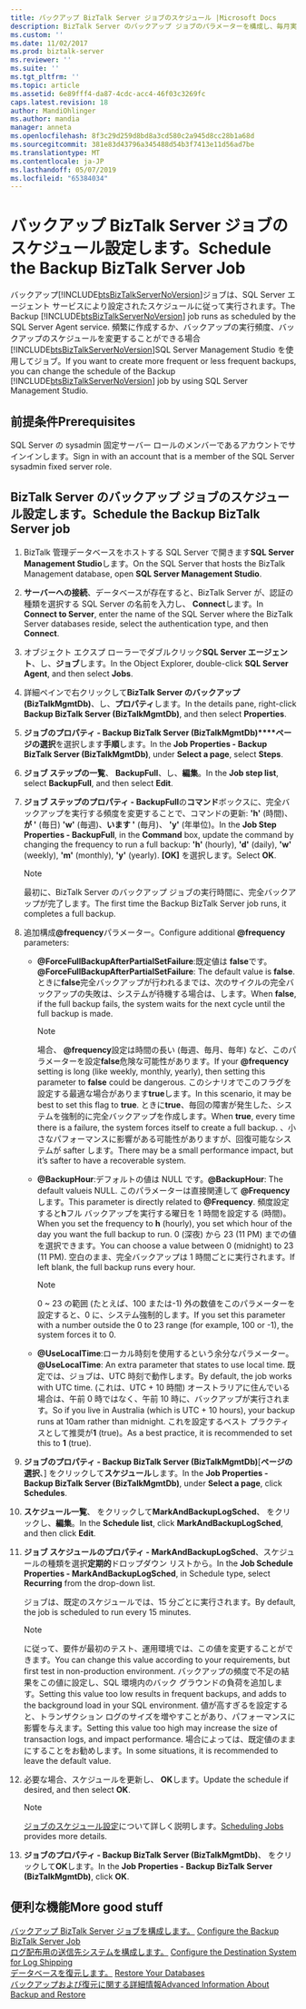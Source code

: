 ```yaml
---
title: バックアップ BizTalk Server ジョブのスケジュール |Microsoft Docs
description: BizTalk Server のバックアップ ジョブのパラメーターを構成し、毎月実行、毎週、日単位、または 1 時間ごとに、スケジュールを設定
ms.custom: ''
ms.date: 11/02/2017
ms.prod: biztalk-server
ms.reviewer: ''
ms.suite: ''
ms.tgt_pltfrm: ''
ms.topic: article
ms.assetid: 6e89fff4-da87-4cdc-acc4-46f03c3269fc
caps.latest.revision: 18
author: MandiOhlinger
ms.author: mandia
manager: anneta
ms.openlocfilehash: 8f3c29d259d8bd8a3cd580c2a945d8cc28b1a68d
ms.sourcegitcommit: 381e83d43796a345488d54b3f7413e11d56ad7be
ms.translationtype: MT
ms.contentlocale: ja-JP
ms.lasthandoff: 05/07/2019
ms.locfileid: "65384034"
---
```

# <a name="schedule-the-backup-biztalk-server-job"></a><span data-ttu-id="5d7a7-103">バックアップ BizTalk Server ジョブのスケジュール設定します。</span><span class="sxs-lookup"><span data-stu-id="5d7a7-103">Schedule the Backup BizTalk Server Job</span></span>
<span data-ttu-id="5d7a7-104">バックアップ[!INCLUDE[btsBizTalkServerNoVersion](../includes/btsbiztalkservernoversion-md.md)]ジョブは、SQL Server エージェント サービスにより設定されたスケジュールに従って実行されます。</span><span class="sxs-lookup"><span data-stu-id="5d7a7-104">The Backup [!INCLUDE[btsBizTalkServerNoVersion](../includes/btsbiztalkservernoversion-md.md)] job runs as scheduled by the SQL Server Agent service.</span></span> <span data-ttu-id="5d7a7-105">頻繁に作成するか、バックアップの実行頻度、バックアップのスケジュールを変更することができる場合[!INCLUDE[btsBizTalkServerNoVersion](../includes/btsbiztalkservernoversion-md.md)]SQL Server Management Studio を使用してジョブ。</span><span class="sxs-lookup"><span data-stu-id="5d7a7-105">If you want to create more frequent or less frequent backups, you can change the schedule of the Backup [!INCLUDE[btsBizTalkServerNoVersion](../includes/btsbiztalkservernoversion-md.md)] job by using SQL Server Management Studio.</span></span>  
  
## <a name="prerequisites"></a><span data-ttu-id="5d7a7-106">前提条件</span><span class="sxs-lookup"><span data-stu-id="5d7a7-106">Prerequisites</span></span>  
<span data-ttu-id="5d7a7-107">SQL Server の sysadmin 固定サーバー ロールのメンバーであるアカウントでサインインします。</span><span class="sxs-lookup"><span data-stu-id="5d7a7-107">Sign in with an account that is a member of the SQL Server sysadmin fixed server role.</span></span>  
  
## <a name="schedule-the-backup-biztalk-server-job"></a><span data-ttu-id="5d7a7-108">BizTalk Server のバックアップ ジョブのスケジュール設定します。</span><span class="sxs-lookup"><span data-stu-id="5d7a7-108">Schedule the Backup BizTalk Server job</span></span>
  
1. <span data-ttu-id="5d7a7-109">BizTalk 管理データベースをホストする SQL Server で開きます**SQL Server Management Studio**します。</span><span class="sxs-lookup"><span data-stu-id="5d7a7-109">On the SQL Server that hosts the BizTalk Management database, open **SQL Server Management Studio**.</span></span>

2. <span data-ttu-id="5d7a7-110">**サーバーへの接続**、データベースが存在すると、BizTalk Server が、認証の種類を選択する SQL Server の名前を入力し、 **Connect**します。</span><span class="sxs-lookup"><span data-stu-id="5d7a7-110">In **Connect to Server**, enter the name of the SQL Server where the BizTalk Server databases reside, select the authentication type, and then **Connect**.</span></span>  
  
3. <span data-ttu-id="5d7a7-111">オブジェクト エクスプ ローラーでダブルクリック**SQL Server エージェント**、し、**ジョブ**します。</span><span class="sxs-lookup"><span data-stu-id="5d7a7-111">In the Object Explorer, double-click **SQL Server Agent**, and then select **Jobs**.</span></span>  
  
4. <span data-ttu-id="5d7a7-112">詳細ペインで右クリックして**BizTalk Server のバックアップ (BizTalkMgmtDb)**、し、**プロパティ**します。</span><span class="sxs-lookup"><span data-stu-id="5d7a7-112">In the details pane, right-click **Backup BizTalk Server (BizTalkMgmtDb)**, and then select **Properties**.</span></span>  
  
5. <span data-ttu-id="5d7a7-113">**ジョブのプロパティ - Backup BizTalk Server (BizTalkMgmtDb)\*\*\*\*ページの選択**を選択します**手順**します。</span><span class="sxs-lookup"><span data-stu-id="5d7a7-113">In the **Job Properties - Backup BizTalk Server (BizTalkMgmtDb)**, under **Select a page**, select **Steps**.</span></span>  
  
6. <span data-ttu-id="5d7a7-114">**ジョブ ステップの一覧**、 **BackupFull**、し、**編集**。</span><span class="sxs-lookup"><span data-stu-id="5d7a7-114">In the **Job step list**, select **BackupFull**, and then select **Edit**.</span></span>  
  
7. <span data-ttu-id="5d7a7-115">**ジョブ ステップのプロパティ - BackupFull**の**コマンド**ボックスに、完全バックアップを実行する頻度を変更することで、コマンドの更新: **'h'** (時間)、**が '** (毎日) **'w'** (毎週)、**います '** (毎月)、 **'y'** (年単位)。</span><span class="sxs-lookup"><span data-stu-id="5d7a7-115">In the **Job Step Properties - BackupFull**, in the **Command** box, update the command by changing the frequency to run a full backup: **'h'** (hourly), **'d'** (daily), **'w'** (weekly), **'m'** (monthly), **'y'** (yearly).</span></span> <span data-ttu-id="5d7a7-116">**[OK]** を選択します。</span><span class="sxs-lookup"><span data-stu-id="5d7a7-116">Select **OK**.</span></span>  
  
   > [!NOTE]
   >  <span data-ttu-id="5d7a7-117">最初に、BizTalk Server のバックアップ ジョブの実行時間に、完全バックアップが完了します。</span><span class="sxs-lookup"><span data-stu-id="5d7a7-117">The first time the Backup BizTalk Server job runs, it completes a full backup.</span></span>  
    
8. <span data-ttu-id="5d7a7-118">追加構成<strong>@frequency</strong>パラメーター。</span><span class="sxs-lookup"><span data-stu-id="5d7a7-118">Configure additional <strong>@frequency</strong> parameters:</span></span>  
  
   - <span data-ttu-id="5d7a7-119"><strong>@ForceFullBackupAfterPartialSetFailure</strong>:既定値は **false**です。</span><span class="sxs-lookup"><span data-stu-id="5d7a7-119"><strong>@ForceFullBackupAfterPartialSetFailure</strong>: The default value is **false**.</span></span> <span data-ttu-id="5d7a7-120">ときに**false**完全バックアップが行われるまでは、次のサイクルの完全バックアップの失敗は、システムが待機する場合は、します。</span><span class="sxs-lookup"><span data-stu-id="5d7a7-120">When **false**, if the full backup fails, the system waits for the next cycle until the full backup is made.</span></span>  
    
     > [!NOTE]
     >  <span data-ttu-id="5d7a7-121">場合、 <strong>@frequency</strong>設定は時間の長い (毎週、毎月、毎年) など、このパラメーターを設定**false**危険な可能性があります。</span><span class="sxs-lookup"><span data-stu-id="5d7a7-121">If your <strong>@frequency</strong> setting is long (like weekly, monthly, yearly), then setting this parameter to **false** could be dangerous.</span></span> <span data-ttu-id="5d7a7-122">このシナリオでこのフラグを設定する最適な場合があります**true**します。</span><span class="sxs-lookup"><span data-stu-id="5d7a7-122">In this scenario, it may be best to set this flag to **true**.</span></span> <span data-ttu-id="5d7a7-123">ときに**true**、毎回の障害が発生した、システムを強制的に完全バックアップを作成します。</span><span class="sxs-lookup"><span data-stu-id="5d7a7-123">When **true**, every time there is a failure, the system forces itself to create a full backup.</span></span> <span data-ttu-id="5d7a7-124">、小さなパフォーマンスに影響がある可能性がありますが、回復可能なシステムが safter します。</span><span class="sxs-lookup"><span data-stu-id="5d7a7-124">There may be a small performance impact, but it’s safter to have a recoverable system.</span></span>
  
   - <span data-ttu-id="5d7a7-125"><strong>@BackupHour</strong>:デフォルトの値は NULL です。</span><span class="sxs-lookup"><span data-stu-id="5d7a7-125"><strong>@BackupHour</strong>: The default valueis NULL.</span></span> <span data-ttu-id="5d7a7-126">このパラメーターは直接関連して <strong>@Frequency</strong>します。</span><span class="sxs-lookup"><span data-stu-id="5d7a7-126">This parameter is directly related to <strong>@Frequency</strong>.</span></span> <span data-ttu-id="5d7a7-127">頻度設定すると**h**フル バックアップを実行する曜日を 1 時間を設定する (時間)。</span><span class="sxs-lookup"><span data-stu-id="5d7a7-127">When you set the frequency to **h** (hourly), you set which hour of the day you want the full backup to run.</span></span> <span data-ttu-id="5d7a7-128">0 (深夜) から 23 (11 PM) までの値を選択できます。</span><span class="sxs-lookup"><span data-stu-id="5d7a7-128">You can choose a value between 0 (midnight) to 23 (11 PM).</span></span> <span data-ttu-id="5d7a7-129">空白のまま、完全バックアップは 1 時間ごとに実行されます。</span><span class="sxs-lookup"><span data-stu-id="5d7a7-129">If left blank, the full backup runs every hour.</span></span>  
    
      > [!NOTE]
       >  <span data-ttu-id="5d7a7-130">0 ~ 23 の範囲 (たとえば、100 または-1) 外の数値をこのパラメーターを設定すると、0 に、システム強制的します。</span><span class="sxs-lookup"><span data-stu-id="5d7a7-130">If you set this parameter with a number outside the 0 to 23 range (for example, 100 or -1), the system forces it to 0.</span></span>
  
   - <span data-ttu-id="5d7a7-131"><strong>@UseLocalTime</strong>:ローカル時刻を使用するという余分なパラメーター。</span><span class="sxs-lookup"><span data-stu-id="5d7a7-131"><strong>@UseLocalTime</strong>: An extra parameter that states to use local time.</span></span> <span data-ttu-id="5d7a7-132">既定では、ジョブは、UTC 時刻で動作します。</span><span class="sxs-lookup"><span data-stu-id="5d7a7-132">By default, the job works with UTC time.</span></span> <span data-ttu-id="5d7a7-133">(これは、UTC + 10 時間) オーストラリアに住んでいる場合は、午前 0 時ではなく、午前 10 時に、バックアップが実行されます。</span><span class="sxs-lookup"><span data-stu-id="5d7a7-133">So if you live in Australia (which is UTC + 10 hours), your backup runs at 10am rather than midnight.</span></span> <span data-ttu-id="5d7a7-134">これを設定するベスト プラクティスとして推奨が**1** (true)。</span><span class="sxs-lookup"><span data-stu-id="5d7a7-134">As a best practice, it is recommended to set this to **1** (true).</span></span>  
  
9. <span data-ttu-id="5d7a7-135">**ジョブのプロパティ - Backup BizTalk Server (BizTalkMgmtDb)**[**ページの選択**、] をクリックして**スケジュール**します。</span><span class="sxs-lookup"><span data-stu-id="5d7a7-135">In the **Job Properties - Backup BizTalk Server (BizTalkMgmtDb)**, under **Select a page**, click **Schedules**.</span></span>  
  
10. <span data-ttu-id="5d7a7-136">**スケジュール一覧**、 をクリックして**MarkAndBackupLogSched**、 をクリックし、**編集**。</span><span class="sxs-lookup"><span data-stu-id="5d7a7-136">In the **Schedule list**, click **MarkAndBackupLogSched**, and then click **Edit**.</span></span>  
  
11. <span data-ttu-id="5d7a7-137">**ジョブ スケジュールのプロパティ - MarkAndBackupLogSched**、スケジュールの種類を選択**定期的**ドロップダウン リストから。</span><span class="sxs-lookup"><span data-stu-id="5d7a7-137">In the **Job Schedule Properties - MarkAndBackupLogSched**, in Schedule type, select **Recurring** from the drop-down list.</span></span>  
  
     <span data-ttu-id="5d7a7-138">ジョブは、既定のスケジュールでは、15 分ごとに実行されます。</span><span class="sxs-lookup"><span data-stu-id="5d7a7-138">By default, the job is scheduled to run every 15 minutes.</span></span>  
     
    > [!NOTE]
    >  <span data-ttu-id="5d7a7-139">に従って、要件が最初のテスト、運用環境では、この値を変更することができます。</span><span class="sxs-lookup"><span data-stu-id="5d7a7-139">You can change this value according to your requirements, but first test in non-production environment.</span></span> <span data-ttu-id="5d7a7-140">バックアップの頻度で不足の結果をこの値に設定し、SQL 環境内のバック グラウンドの負荷を追加します。</span><span class="sxs-lookup"><span data-stu-id="5d7a7-140">Setting this value too low results in frequent backups, and adds to the background load in your SQL environment.</span></span> <span data-ttu-id="5d7a7-141">値が高すぎるを設定すると、トランザクション ログのサイズを増やすことがあり、パフォーマンスに影響を与えます。</span><span class="sxs-lookup"><span data-stu-id="5d7a7-141">Setting this value too high may increase the size of transaction logs, and impact performance.</span></span> <span data-ttu-id="5d7a7-142">場合によっては、既定値のままにすることをお勧めします。</span><span class="sxs-lookup"><span data-stu-id="5d7a7-142">In some situations, it is recommended to leave the default value.</span></span>    
  
12. <span data-ttu-id="5d7a7-143">必要な場合、スケジュールを更新し、 **OK**します。</span><span class="sxs-lookup"><span data-stu-id="5d7a7-143">Update the schedule if desired, and then select **OK**.</span></span>  
  
    > [!NOTE]
    >  <span data-ttu-id="5d7a7-144">[ジョブのスケジュール設定](https://docs.microsoft.com/sql/ssms/agent/schedule-a-job)について詳しく説明します。</span><span class="sxs-lookup"><span data-stu-id="5d7a7-144">[Scheduling Jobs](https://docs.microsoft.com/sql/ssms/agent/schedule-a-job) provides more details.</span></span>
  
13. <span data-ttu-id="5d7a7-145">**ジョブのプロパティ - Backup BizTalk Server (BizTalkMgmtDb)**、 をクリックして**OK**します。</span><span class="sxs-lookup"><span data-stu-id="5d7a7-145">In the **Job Properties - Backup BizTalk Server (BizTalkMgmtDb)**, click **OK**.</span></span>  
  
## <a name="more-good-stuff"></a><span data-ttu-id="5d7a7-146">便利な機能</span><span class="sxs-lookup"><span data-stu-id="5d7a7-146">More good stuff</span></span>  
 <span data-ttu-id="5d7a7-147">[バックアップ BizTalk Server ジョブを構成します。](../core/how-to-configure-the-backup-biztalk-server-job.md) </span><span class="sxs-lookup"><span data-stu-id="5d7a7-147">[Configure the Backup BizTalk Server Job](../core/how-to-configure-the-backup-biztalk-server-job.md) </span></span>  
 <span data-ttu-id="5d7a7-148">[ログ配布用の送信先システムを構成します。](../core/how-to-configure-the-destination-system-for-log-shipping.md) </span><span class="sxs-lookup"><span data-stu-id="5d7a7-148">[Configure the Destination System for Log Shipping](../core/how-to-configure-the-destination-system-for-log-shipping.md) </span></span>  
 <span data-ttu-id="5d7a7-149">[データベースを復元します。](../core/how-to-restore-your-databases.md) </span><span class="sxs-lookup"><span data-stu-id="5d7a7-149">[Restore Your Databases](../core/how-to-restore-your-databases.md) </span></span>  
 [<span data-ttu-id="5d7a7-150">バックアップおよび復元に関する詳細情報</span><span class="sxs-lookup"><span data-stu-id="5d7a7-150">Advanced Information About Backup and Restore</span></span>](../core/advanced-information-about-backup-and-restore1.md)
